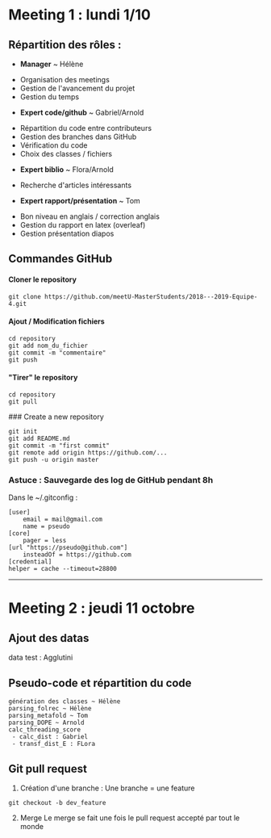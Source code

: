 # Meeting 1 : lundi 1/10

## Répartition des rôles :

* **Manager** ~ Hélène
 - Organisation des meetings
 - Gestion de l'avancement du projet
 - Gestion du temps

* **Expert code/github** ~ Gabriel/Arnold
 - Répartition du code entre contributeurs
 - Gestion des branches dans GitHub
 - Vérification du code
 - Choix des classes / fichiers

* **Expert biblio** ~ Flora/Arnold
 - Recherche d'articles intéressants

* **Expert rapport/présentation** ~ Tom
 - Bon niveau en anglais / correction anglais
 - Gestion du rapport en latex (overleaf)
 - Gestion présentation diapos
  
## Commandes GitHub

#### Cloner le repository
```shell
git clone https://github.com/meetU-MasterStudents/2018---2019-Equipe-4.git
```

#### Ajout / Modification fichiers
```shell
cd repository
git add nom_du_fichier
git commit -m "commentaire"
git push
```

#### "Tirer" le repository
```shell
cd repository
git pull
```

### Create a new repository  
```shell
git init
git add README.md
git commit -m "first commit"
git remote add origin https://github.com/...
git push -u origin master
```
### Astuce : Sauvegarde des log de GitHub pendant 8h

Dans le ~/.gitconfig :
```
[user]
	email = mail@gmail.com
	name = pseudo
[core]
	pager = less
[url "https://pseudo@github.com"]
	insteadOf = https://github.com
[credential]
helper = cache --timeout=28800
```

---

# Meeting 2 : jeudi 11 octobre

## Ajout des datas
data test : Agglutini

## Pseudo-code et répartition du code
```
génération des classes ~ Hélène
parsing_folrec ~ Hélène
parsing_metafold ~ Tom
parsing_DOPE ~ Arnold
calc_threading_score
 - calc_dist : Gabriel
 - transf_dist_E : FLora
```

## Git pull request
1. Création d'une branche :
Une branche = une feature
```shell
git checkout -b dev_feature
```
2. Merge
Le merge se fait une fois le pull request accepté par tout le monde


